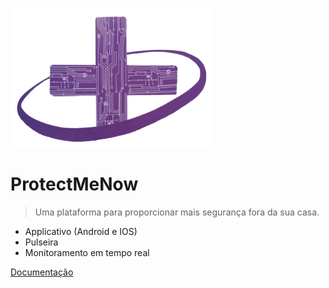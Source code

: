![logo](_media/logo.png)

# ProtectMeNow

> Uma plataforma para proporcionar mais segurança fora da sua casa.

- Applicativo (Android e IOS)
- Pulseira
- Monitoramento em tempo real

[Documentação](/README.md)
